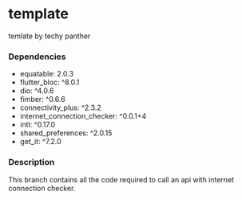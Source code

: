 # template

temlate by techy panther

### Dependencies
- equatable: 2.0.3
- flutter_bloc: ^8.0.1
- dio: ^4.0.6
- fimber: ^0.6.6
- connectivity_plus: ^2.3.2
- internet_connection_checker: ^0.0.1+4
- intl: ^0.17.0
- shared_preferences: ^2.0.15
- get_it: ^7.2.0

### Description
This branch contains all the code required to call an api with internet connection checker.
